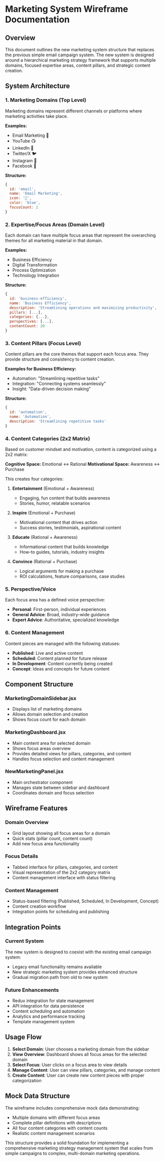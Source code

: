# Marketing System Wireframe Documentation

## Overview

This document outlines the new marketing system structure that replaces the previous simple email campaign system. The new system is designed around a hierarchical marketing strategy framework that supports multiple domains, focused expertise areas, content pillars, and strategic content creation.

## System Architecture

### 1. Marketing Domains (Top Level)
Marketing domains represent different channels or platforms where marketing activities take place.

**Examples:**
- Email Marketing 📧
- YouTube 📺
- LinkedIn 💼
- Twitter/X 🐦
- Instagram 📸
- Facebook 📘

**Structure:**
```javascript
{
  id: 'email',
  name: 'Email Marketing',
  icon: '📧',
  color: 'blue',
  focusCount: 2
}
```

### 2. Expertise/Focus Areas (Domain Level)
Each domain can have multiple focus areas that represent the overarching themes for all marketing material in that domain.

**Examples:**
- Business Efficiency
- Digital Transformation
- Process Optimization
- Technology Integration

**Structure:**
```javascript
{
  id: 'business-efficiency',
  name: 'Business Efficiency',
  description: 'Streamlining operations and maximizing productivity',
  pillars: [...],
  categories: {...},
  perspectives: [...],
  contentCount: 20
}
```

### 3. Content Pillars (Focus Level)
Content pillars are the core themes that support each focus area. They provide structure and consistency to content creation.

**Examples for Business Efficiency:**
- Automation: "Streamlining repetitive tasks"
- Integration: "Connecting systems seamlessly"
- Insight: "Data-driven decision making"

**Structure:**
```javascript
{
  id: 'automation',
  name: 'Automation',
  description: 'Streamlining repetitive tasks'
}
```

### 4. Content Categories (2x2 Matrix)
Based on customer mindset and motivation, content is categorized using a 2x2 matrix:

**Cognitive Space:** Emotional ↔ Rational
**Motivational Space:** Awareness ↔ Purchase

This creates four categories:

1. **Entertainment** (Emotional + Awareness)
   - Engaging, fun content that builds awareness
   - Stories, humor, relatable scenarios

2. **Inspire** (Emotional + Purchase)
   - Motivational content that drives action
   - Success stories, testimonials, aspirational content

3. **Educate** (Rational + Awareness)
   - Informational content that builds knowledge
   - How-to guides, tutorials, industry insights

4. **Convince** (Rational + Purchase)
   - Logical arguments for making a purchase
   - ROI calculations, feature comparisons, case studies

### 5. Perspective/Voice
Each focus area has a defined voice perspective:

- **Personal**: First-person, individual experiences
- **General Advice**: Broad, industry-wide guidance
- **Expert Advice**: Authoritative, specialized knowledge

### 6. Content Management
Content pieces are managed with the following statuses:

- **Published**: Live and active content
- **Scheduled**: Content planned for future release
- **In Development**: Content currently being created
- **Concept**: Ideas and concepts for future content

## Component Structure

### MarketingDomainSidebar.jsx
- Displays list of marketing domains
- Allows domain selection and creation
- Shows focus count for each domain

### MarketingDashboard.jsx
- Main content area for selected domain
- Shows focus areas overview
- Provides detailed views for pillars, categories, and content
- Handles focus selection and content management

### NewMarketingPanel.jsx
- Main orchestrator component
- Manages state between sidebar and dashboard
- Coordinates domain and focus selection

## Wireframe Features

### Domain Overview
- Grid layout showing all focus areas for a domain
- Quick stats (pillar count, content count)
- Add new focus area functionality

### Focus Details
- Tabbed interface for pillars, categories, and content
- Visual representation of the 2x2 category matrix
- Content management interface with status filtering

### Content Management
- Status-based filtering (Published, Scheduled, In Development, Concept)
- Content creation workflow
- Integration points for scheduling and publishing

## Integration Points

### Current System
The new system is designed to coexist with the existing email campaign system:
- Legacy email functionality remains available
- New strategic marketing system provides enhanced structure
- Gradual migration path from old to new system

### Future Enhancements
- Redux integration for state management
- API integration for data persistence
- Content scheduling and automation
- Analytics and performance tracking
- Template management system

## Usage Flow

1. **Select Domain**: User chooses a marketing domain from the sidebar
2. **View Overview**: Dashboard shows all focus areas for the selected domain
3. **Select Focus**: User clicks on a focus area to view details
4. **Manage Content**: User can view pillars, categories, and manage content
5. **Create Content**: User can create new content pieces with proper categorization

## Mock Data Structure

The wireframe includes comprehensive mock data demonstrating:
- Multiple domains with different focus areas
- Complete pillar definitions with descriptions
- All four content categories with content counts
- Realistic content management scenarios

This structure provides a solid foundation for implementing a comprehensive marketing strategy management system that scales from simple campaigns to complex, multi-domain marketing operations.